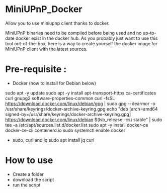 # MiniUPnP_Docker
Allow you to use miniupnp client thanks to docker.

MiniUPnP binaries need to be compiled before being used and no up-to-date docker exist in the docker hub.
As you probably just want to use this tool out-of-the-box, here is a way to create yourself the docker image for MiniUPnP client with the latest sources.

# Pre-requisite : 
- Docker (how to install for Debian below)

sudo apt -y update
sudo apt -y install apt-transport-https ca-certificates curl gnupg2 software-properties-common
curl -fsSL https://download.docker.com/linux/debian/gpg | sudo gpg --dearmor -o /usr/share/keyrings/docker-archive-keyring.gpg
echo "deb [arch=amd64 signed-by=/usr/share/keyrings/docker-archive-keyring.gpg] https://download.docker.com/linux/debian $(lsb_release -cs) stable" | sudo tee -a  /etc/apt/sources.list.d/docker.list
sudo apt -y install docker-ce docker-ce-cli containerd.io
sudo systemctl enable docker

- sudo, curl and jq
sudo apt install jq curl


# How to use
- Create a folder
- download the script
- run the script
